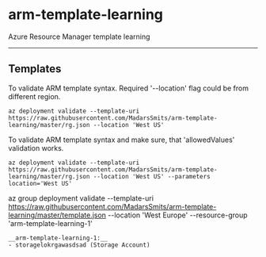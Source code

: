 # arm-template-learning
Azure Resource Manager template learning

---------------
Templates
---------------
To validate ARM template syntax. Required '--location' flag could be from different region.
```
az deployment validate --template-uri https://raw.githubusercontent.com/MadarsSmits/arm-template-learning/master/rg.json --location 'West US'
``` 
To validate ARM template syntax and make sure, that 'allowedValues' validation works.
```
az deployment validate --template-uri https://raw.githubusercontent.com/MadarsSmits/arm-template-learning/master/rg.json --location 'West US' --parameters location='West US'
```
az group deployment validate --template-uri https://raw.githubusercontent.com/MadarsSmits/arm-template-learning/master/template.json --location 'West Europe' --resource-group 'arm-template-learning-1'
```
__arm-template-learning-1:__
- storagelokrgawasdsad (Storage Account)